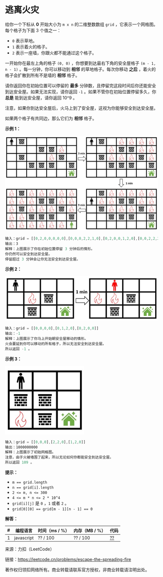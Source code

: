 # 逃离火灾

给你一个下标从 **0** 开始大小为 `m x n` 的二维整数数组 `grid` ，它表示一个网格图。每个格子为下面 3 个值之一：

- `0` 表示草地。
- `1` 表示着火的格子。
- `2` 表示一座墙，你跟火都不能通过这个格子。

一开始你在最左上角的格子 `(0, 0)` ，你想要到达最右下角的安全屋格子 `(m - 1, n - 1)` 。每一分钟，你可以移动到 **相邻** 的草地格子。每次你移动 **之后** ，着火的格子会扩散到所有不是墙的 **相邻** 格子。

请你返回你在初始位置可以停留的 **最多** 分钟数，且停留完这段时间后你还能安全到达安全屋。如果无法实现，请你返回 `-1` 。如果不管你在初始位置停留多久，你 **总是** 能到达安全屋，请你返回 10^9 。

注意，如果你到达安全屋后，火马上到了安全屋，这视为你能够安全到达安全屋。

如果两个格子有共同边，那么它们为 **相邻** 格子。

**示例 1：**

![示例1](./eg1.jpg)

``` javascript
输入：grid = [[0,2,0,0,0,0,0],[0,0,0,2,2,1,0],[0,2,0,0,1,2,0],[0,0,2,2,2,0,2],[0,0,0,0,0,0,0]]
输出：3
解释：上图展示了你在初始位置停留 3 分钟后的情形。
你仍然可以安全到达安全屋。
停留超过 3 分钟会让你无法安全到达安全屋。
```

**示例 2：**

![示例2](./eg2.jpg)

``` javascript
输入：grid = [[0,0,0,0],[0,1,2,0],[0,2,0,0]]
输出：-1
解释：上图展示了你马上开始朝安全屋移动的情形。
火会蔓延到你可以移动的所有格子，所以无法安全到达安全屋。
所以返回 -1 。
```

**示例 3：**

![示例3](./eg3.jpg)

``` javascript
输入：grid = [[0,0,0],[2,2,0],[1,2,0]]
输出：1000000000
解释：上图展示了初始网格图。
注意，由于火被墙围了起来，所以无论如何你都能安全到达安全屋。
所以返回 109 。
```

**提示：**

- `m == grid.length`
- `n == grid[i].length`
- `2 <= m, n <= 300`
- `4 <= m * n <= 2 * 10^4`
- `grid[i][j]` 是 `0` ，`1` 或者 `2` 。
- `grid[0][0] == grid[m - 1][n - 1] == 0`

**解答：**

**#**|**编程语言**|**时间（ms / %）**|**内存（MB / %）**|**代码**
--|--|--|--|--
1|javascript|?? / 100|?? / 100|[??](./javascript/ac_v1.js)

来源：力扣（LeetCode）

链接：https://leetcode.cn/problems/escape-the-spreading-fire

著作权归领扣网络所有。商业转载请联系官方授权，非商业转载请注明出处。
